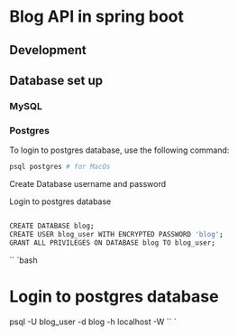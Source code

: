 # Blog API in spring boot

## Development


## Database set up

### MySQL

### Postgres

To login to postgres database, use the following command:

```bash
psql postgres # for MacOs
```
Create Database username and password

Login to postgres database

```bash

CREATE DATABASE blog;
CREATE USER blog_user WITH ENCRYPTED PASSWORD 'blog';
GRANT ALL PRIVILEGES ON DATABASE blog TO blog_user;
```

`` `bash
# Login to postgres database
psql -U blog_user -d blog -h localhost -W
`` `

